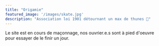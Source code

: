 ```yaml
---
title: "Origamie"
featured_image: '/images/skate.jpg'
description: "Association loi 1901 détournant un max de thunes 🖕"
---
```

Le site est en cours de maçonnage, nos ouvrier.e.s sont à pied d'oeuvre pour essayer de le finir un jour.